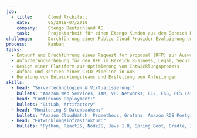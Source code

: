 ```yaml
---
job:
  - title:      Cloud Architect
    date:       05/2018-07/2018
    company:    Etengo Deutschland AG
    task:       Projektarbeit für einen Etengo Kunden aus dem Bereich Multimedia  
challenge:      Durchführung einer Public Cloud Provider Evaluierung und Erstellung einer cloudbasierten Architektur. 
process:        Kanban
tasks:
  - Entwurf und Druchführung eines Request for proposal (RFP) zur Auswahl eines geeigneten Public Cloud Providers
  - Anforderungserhebung für den RFP im Bereich Business, Legal, Security, Operations, Business Intelligence und Architektur
  - Design einer Plattform zur Optimierung vom Entwicklungsprozess    
  - Aufbau und Betrieb einer CICD Pipeline in AWS
  - Beratung von Entwicklungsteams und Erstellung von Anleitungen
skills:
  - head: "Servertechnologien & Virtualisierung:"
    bullets: "Amazon Web Services, IAM, VPC Networks, EC2, EKS, ECS Fargate, Cloudformation, Ansible, Docker"
  - head: "Continuous Deployment:"
    bullets: "GitLab, Artifactory"  
  - head: "Monitoring & Datenbanken:"
    bullets: "Amazon CloudWatch, Prometheus, Grafana, Amazon RDS PostgreSql, AWS Auroara"
  - head: "Entwicklungsinfrastruktur:"
    bullets: "Python, ReactJS, NodeJS, Java 1.8, Spring Boot, Gradle, IntelliJ IDEA"
---
```

